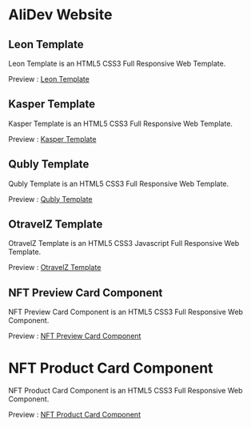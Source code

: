 # AliDev Website
 
## Leon Template

Leon Template is an HTML5 CSS3 Full Responsive Web Template.

Preview :  [Leon Template](https://abed-ctrl.github.io/Leon_Template/)

## Kasper Template

Kasper Template is an HTML5 CSS3 Full Responsive Web Template.

Preview : [Kasper Template](https://abed-ctrl.github.io/Kasper_Template/)

## Qubly Template

Qubly Template is an HTML5 CSS3 Full Responsive Web Template.

Preview : [Qubly Template](https://abed-ctrl.github.io/Qubly_Template/)

## OtravelZ Template

OtravelZ Template is an HTML5 CSS3 Javascript Full Responsive Web Template.

Preview : [OtravelZ Template](https://abed-ctrl.github.io/OtravelZ_Template/)

## NFT Preview Card Component

NFT Preview Card Component is an HTML5 CSS3 Full Responsive Web Component.

Preview : [NFT Preview Card Component](https://abed-ctrl.github.io/NFT_Preview_Card_Component/)

# NFT Product Card Component

NFT Product Card Component is an HTML5 CSS3 Full Responsive Web Component.

Preview : [NFT Product Card Component](https://abed-ctrl.github.io/NFT_Product_Card_Component/)
